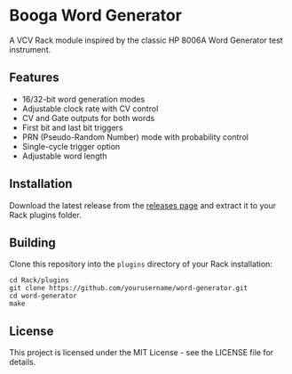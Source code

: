# Booga Word Generator

A VCV Rack module inspired by the classic HP 8006A Word Generator test instrument. 

## Features

- 16/32-bit word generation modes
- Adjustable clock rate with CV control
- CV and Gate outputs for both words
- First bit and last bit triggers
- PRN (Pseudo-Random Number) mode with probability control
- Single-cycle trigger option
- Adjustable word length

## Installation

Download the latest release from the [releases page](https://github.com/yourusername/word-generator/releases) and extract it to your Rack plugins folder.

## Building

Clone this repository into the `plugins` directory of your Rack installation:

```
cd Rack/plugins
git clone https://github.com/yourusername/word-generator.git
cd word-generator
make
```

## License

This project is licensed under the MIT License - see the LICENSE file for details. 
